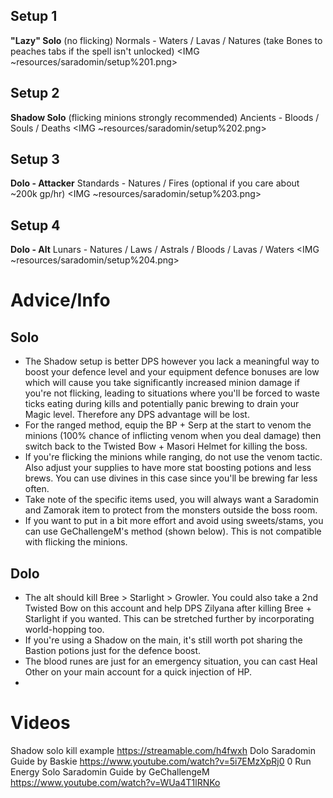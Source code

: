 ## Setup 1
**"Lazy" Solo** (no flicking)
Normals - Waters / Lavas / Natures (take Bones to peaches tabs if the spell isn't unlocked)
<IMG ~resources/saradomin/setup%201.png>

## Setup 2
**Shadow Solo** (flicking minions strongly recommended)
Ancients - Bloods / Souls / Deaths
<IMG ~resources/saradomin/setup%202.png>

## Setup 3
**Dolo - Attacker**
Standards - Natures / Fires (optional if you care about ~200k gp/hr)
<IMG ~resources/saradomin/setup%203.png>

## Setup 4
**Dolo - Alt**
Lunars - Natures / Laws / Astrals / Bloods / Lavas / Waters
<IMG ~resources/saradomin/setup%204.png>

# Advice/Info

## Solo
- The Shadow setup is better DPS however you lack a meaningful way to boost your defence level and your equipment defence bonuses are low which will cause you take significantly increased minion damage if you're not flicking, leading to situations where you'll be forced to waste ticks eating during kills and potentially panic brewing to drain your Magic level. Therefore any DPS advantage will be lost.
- For the ranged method, equip the BP + Serp at the start to venom the minions (100% chance of inflicting venom when you deal damage) then switch back to the Twisted Bow + Masori Helmet for killing the boss. 
- If you're flicking the minions while ranging, do not use the venom tactic. Also adjust your supplies to have more stat boosting potions and less brews. You can use divines in this case since you'll be brewing far less often.
- Take note of the specific items used, you will always want a Saradomin and Zamorak item to protect from the monsters outside the boss room.
- If you want to put in a bit more effort and avoid using sweets/stams, you can use GeChallengeM's method (shown below). This is not compatible with flicking the minions.

## Dolo
- The alt should kill Bree > Starlight > Growler. You could also take a 2nd Twisted Bow on this account and help DPS Zilyana after killing Bree + Starlight if you wanted. This can be stretched further by incorporating world-hopping too.
- If you're using a Shadow on the main, it's still worth pot sharing the Bastion potions just for the defence boost.
- The blood runes are just for an emergency situation, you can cast Heal Other on your main account for a quick injection of HP.
- 
# Videos

Shadow solo kill example https://streamable.com/h4fwxh
Dolo Saradomin Guide by Baskie https://www.youtube.com/watch?v=5i7EMzXpRj0
0 Run Energy Solo Saradomin Guide by GeChallengeM https://www.youtube.com/watch?v=WUa4T1lRNKo
